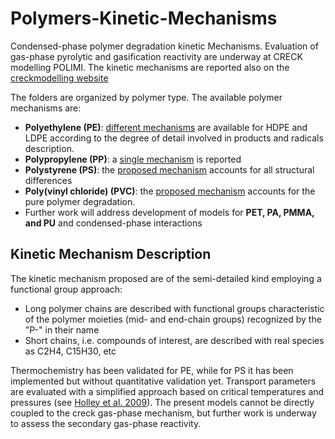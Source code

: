 # Polymers-Kinetic-Mechanisms

Condensed-phase polymer degradation kinetic Mechanisms. Evaluation of gas-phase
pyrolytic and gasification reactivity are underway at CRECK modelling POLIMI.
The kinetic mechanisms are reported also on the [creckmodelling website](https://creckmodeling.chem.polimi.it/)

The folders are organized by polymer type. The available polymer mechanisms are:
- **Polyethylene (PE)**: [different mechanisms](PE) are available for HDPE and LDPE
    according to the degree of detail involved in products and radicals description.
- **Polypropylene (PP)**: a [single mechanism](PP) is reported
- **Polystyrene (PS)**: the [proposed mechanism](PS) accounts for all structural differences 
- **Poly(vinyl chloride) (PVC)**: the [proposed mechanism](PVC) accounts for the pure polymer degradation.
- Further work will address development of models for **PET, PA, PMMA, and PU** and condensed-phase interactions

## Kinetic Mechanism Description
The kinetic mechanism proposed are of the semi-detailed kind employing a
functional group approach:
- Long polymer chains are described with functional groups characteristic of
    the polymer moieties (mid- and end-chain groups) recognized by the "P-" in
    their name
- Short chains, i.e. compounds of interest, are described with real species as
    C2H4, C15H30, etc
    
Thermochemistry has been validated for PE, while for PS it has been implemented
but without quantitative validation yet.
Transport parameters are evaluated with a simplified approach based on critical
temperatures and pressures (see [Holley et al. 2009](http://dx.doi.org/10.1016/j.proci.2008.05.067)).
The present models cannot be directly coupled to the creck gas-phase mechanism, 
but further work is underway to assess the secondary gas-phase reactivity.

